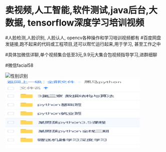 #  卖视频,人工智能,软件测试,java后台,大数据, tensorflow深度学习培训视频
#人脸检测,人脸识别, 人脸认人, opencv各种操作和学习培训视频都有
#百度网盘发链接,跑不起来的代码或工程项目,还可以帮忙运行起来,用于学习, 甚至工作之中

#具体加微信详聊,单个视频集合低至3元,9.9元大集合包视频指导学习,进群细聊

#微信facial58

<img src="https://raw.githubusercontent.com/vipstone/faceai/master/res/gender.png" width = "430" height = "220" alt="性别识别"  />

<img src="https://raw.githubusercontent.com/ithjz/SellVideo/master/%E8%B5%84%E6%96%99%E5%9F%B9%E8%AE%AD.png" width = "430" height = "220" alt="视频部分"  />



